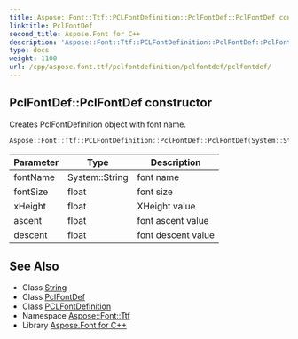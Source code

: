 ```yaml
---
title: Aspose::Font::Ttf::PCLFontDefinition::PclFontDef::PclFontDef constructor
linktitle: PclFontDef
second_title: Aspose.Font for C++
description: 'Aspose::Font::Ttf::PCLFontDefinition::PclFontDef::PclFontDef constructor. Creates PclFontDefinition object with font name in C++.'
type: docs
weight: 1100
url: /cpp/aspose.font.ttf/pclfontdefinition/pclfontdef/pclfontdef/
---
```

## PclFontDef::PclFontDef constructor


Creates PclFontDefinition object with font name.

```cpp
Aspose::Font::Ttf::PCLFontDefinition::PclFontDef::PclFontDef(System::String fontName, float fontSize, float xHeight, float ascent, float descent)
```


| Parameter | Type | Description |
| --- | --- | --- |
| fontName | System::String | font name |
| fontSize | float | font size |
| xHeight | float | XHeight value |
| ascent | float | font ascent value |
| descent | float | font descent value |

## See Also

* Class [String](../../../../system/string/)
* Class [PclFontDef](../)
* Class [PCLFontDefinition](../../)
* Namespace [Aspose::Font::Ttf](../../../)
* Library [Aspose.Font for C++](../../../../)
